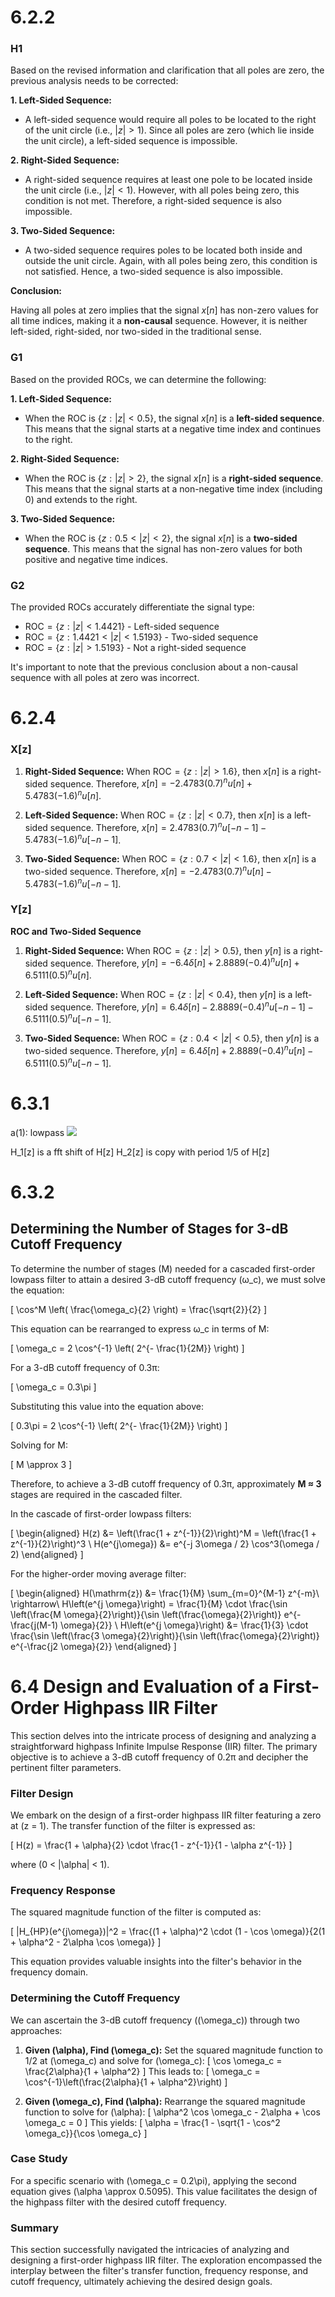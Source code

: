 # 6.2.2

### H1


Based on the revised information and clarification that all poles are zero, the previous analysis needs to be corrected:

**1. Left-Sided Sequence:**

- A left-sided sequence would require all poles to be located to the right of the unit circle (i.e., $|z|>1$). Since all poles are zero (which lie inside the unit circle), a left-sided sequence is impossible.

**2. Right-Sided Sequence:**

- A right-sided sequence requires at least one pole to be located inside the unit circle (i.e., $|z|<1$). However, with all poles being zero, this condition is not met. Therefore, a right-sided sequence is also impossible.

**3. Two-Sided Sequence:**

- A two-sided sequence requires poles to be located both inside and outside the unit circle. Again, with all poles being zero, this condition is not satisfied. Hence, a two-sided sequence is also impossible.

**Conclusion:**

Having all poles at zero implies that the signal $x[n]$ has non-zero values for all time indices, making it a **non-causal** sequence. However, it is neither left-sided, right-sided, nor two-sided in the traditional sense.


### G1

Based on the provided ROCs, we can determine the following:

**1. Left-Sided Sequence:**

- When the ROC is $\left\{ z : |z| < 0.5 \right\}$, the signal $x[n]$ is a **left-sided sequence**. This means that the signal starts at a negative time index and continues to the right.

**2. Right-Sided Sequence:**

- When the ROC is $\left\{ z : |z| > 2 \right\}$, the signal $x[n]$ is a **right-sided sequence**. This means that the signal starts at a non-negative time index (including 0) and extends to the right.

**3. Two-Sided Sequence:**

- When the ROC is $\left\{ z : 0.5 < |z| < 2 \right\}$, the signal $x[n]$ is a **two-sided sequence**. This means that the signal has non-zero values for both positive and negative time indices.


### G2
The provided ROCs accurately differentiate the signal type:

* $\text{ROC}=\left\{z:|z|<1.4421\right\}$ - Left-sided sequence
* $\text{ROC}=\left\{z:1.4421<|z|<1.5193\right\}$ - Two-sided sequence
* $\text{ROC}=\left\{z:|z|>1.5193\right\}$ - Not a right-sided sequence

It's important to note that the previous conclusion about a non-causal sequence with all poles at zero was incorrect.

# 6.2.4
### X[z]
1. **Right-Sided Sequence:** When $\text{ROC}=\left\{z:|z|>1.6\right\}$, then $x[n]$ is a right-sided sequence.
    Therefore, $x[n]=-2.4783(0.7)^nu[n]+5.4783(-1.6)^nu[n]$.

2. **Left-Sided Sequence:** When $\text{ROC}=\left\{z:|z|<0.7\right\}$, then $x[n]$ is a left-sided sequence.
    Therefore, $x[n]=2.4783(0.7)^nu[-n-1]-5.4783(-1.6)^nu[-n-1]$.

3. **Two-Sided Sequence:** When $\text{ROC}=\left\{z:0.7<|z|<1.6\right\}$, then $x[n]$ is a two-sided sequence.
    Therefore, $x[n]=-2.4783(0.7)^nu[n]-5.4783(-1.6)^nu[-n-1]$.

### Y[z]
**ROC and Two-Sided Sequence**

1. **Right-Sided Sequence:** When $\text{ROC} = \left\{ z : |z| > 0.5 \right\}$, then $y[n]$ is a right-sided sequence.
    Therefore, $y[n] = -6.4 \delta[n] + 2.8889 (-0.4)^n u[n] + 6.5111 (0.5)^n u[n]$.

2. **Left-Sided Sequence:** When $\text{ROC} = \left\{ z : |z| < 0.4 \right\}$, then $y[n]$ is a left-sided sequence.
    Therefore, $y[n] = 6.4 \delta[n] - 2.8889 (-0.4)^{n} u[-n-1] - 6.5111 (0.5)^{n} u[-n-1]$.

3. **Two-Sided Sequence:** When $\text{ROC} = \left\{ z : 0.4 < |z| < 0.5 \right\}$, then $y[n]$ is a two-sided sequence.
    Therefore, $y[n] = 6.4 \delta[n] + 2.8889 (-0.4)^n u[n] - 6.5111 (0.5)^{n} u[-n-1]$.

# 6.3.1
a(1): lowpass
![ ](6_3_1.png)

H_1[z] is a fft shift of H[z]
H_2[z] is copy with period 1/5 of H[z]

# 6.3.2
## Determining the Number of Stages for 3-dB Cutoff Frequency

To determine the number of stages (M) needed for a cascaded first-order lowpass filter to attain a desired 3-dB cutoff frequency (ω_c), we must solve the equation:

\[ \cos^M \left( \frac{\omega_c}{2} \right) = \frac{\sqrt{2}}{2} \]

This equation can be rearranged to express ω_c in terms of M:

\[ \omega_c = 2 \cos^{-1} \left( 2^{- \frac{1}{2M}} \right) \]

For a 3-dB cutoff frequency of 0.3π:

\[ \omega_c = 0.3\pi \]

Substituting this value into the equation above:

\[ 0.3\pi = 2 \cos^{-1} \left( 2^{- \frac{1}{2M}} \right) \]

Solving for M:

\[ M \approx 3 \]

Therefore, to achieve a 3-dB cutoff frequency of 0.3π, approximately **M ≈ 3** stages are required in the cascaded filter.

In the cascade of first-order lowpass filters:

\[ \begin{aligned} H(z) &= \left(\frac{1 + z^{-1}}{2}\right)^M = \left(\frac{1 + z^{-1}}{2}\right)^3 \\ H(e^{j\omega}) &= e^{-j 3\omega / 2} \cos^3(\omega / 2) \end{aligned} \]

For the higher-order moving average filter:

\[ \begin{aligned} H(\mathrm{z}) &= \frac{1}{M} \sum_{m=0}^{M-1} z^{-m}\ \rightarrow\ H\left(e^{j \omega}\right) = \frac{1}{M} \cdot \frac{\sin \left(\frac{M \omega}{2}\right)}{\sin \left(\frac{\omega}{2}\right)} e^{-\frac{j(M-1) \omega}{2}} \\ H\left(e^{j \omega}\right) &= \frac{1}{3} \cdot \frac{\sin \left(\frac{3 \omega}{2}\right)}{\sin \left(\frac{\omega}{2}\right)} e^{-\frac{j2 \omega}{2}} \end{aligned} \]

# 6.4 Design and Evaluation of a First-Order Highpass IIR Filter

This section delves into the intricate process of designing and analyzing a straightforward highpass Infinite Impulse Response (IIR) filter. The primary objective is to achieve a 3-dB cutoff frequency of 0.2π and decipher the pertinent filter parameters.

### Filter Design

We embark on the design of a first-order highpass IIR filter featuring a zero at \(z = 1\). The transfer function of the filter is expressed as:

\[ H(z) = \frac{1 + \alpha}{2} \cdot \frac{1 - z^{-1}}{1 - \alpha z^{-1}} \]

where \(0 < |\alpha| < 1\).

### Frequency Response

The squared magnitude function of the filter is computed as:

\[ |H_{HP}(e^{j\omega})|^2 = \frac{(1 + \alpha)^2 \cdot (1 - \cos \omega)}{2(1 + \alpha^2 - 2\alpha \cos \omega)} \]

This equation provides valuable insights into the filter's behavior in the frequency domain.

### Determining the Cutoff Frequency

We can ascertain the 3-dB cutoff frequency (\(\omega_c\)) through two approaches:

1. **Given \(\alpha\), Find \(\omega_c\):**
   Set the squared magnitude function to 1/2 at \(\omega_c\) and solve for \(\omega_c\):
   \[ \cos \omega_c = \frac{2\alpha}{1 + \alpha^2} \]
   This leads to: \[ \omega_c = \cos^{-1}\left(\frac{2\alpha}{1 + \alpha^2}\right) \]

2. **Given \(\omega_c\), Find \(\alpha\):**
   Rearrange the squared magnitude function to solve for \(\alpha\):
   \[ \alpha^2 \cos \omega_c - 2\alpha + \cos \omega_c = 0 \]
   This yields: \[ \alpha = \frac{1 - \sqrt{1 - \cos^2 \omega_c}}{\cos \omega_c} \]

### Case Study

For a specific scenario with \(\omega_c = 0.2\pi\), applying the second equation gives \(\alpha \approx 0.5095\). This value facilitates the design of the highpass filter with the desired cutoff frequency.

### Summary

This section successfully navigated the intricacies of analyzing and designing a first-order highpass IIR filter. The exploration encompassed the interplay between the filter's transfer function, frequency response, and cutoff frequency, ultimately achieving the desired design goals.